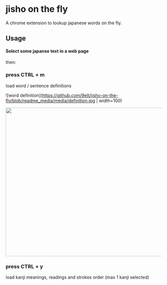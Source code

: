 # jisho on the fly

A chrome extension to lookup japanese words on the fly.

## Usage

#### **Select** some japanse text in a web page

then:

### press CTRL + m

load word / sentence definitions

![word definition](https://github.com/9elt/jisho-on-the-fly/blob/readme_media/media/definition.jpg | width=100)

<img src="https://github.com/9elt/jisho-on-the-fly/blob/readme_media/media/definition.jpg" data-canonical-src="https://github.com/9elt/jisho-on-the-fly/blob/readme_media/media/definition.jpg" width="640" height="480" />

### press CTRL + y

load kanji meanings, readings and strokes order (max 1 kanji selected)
